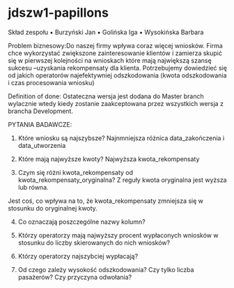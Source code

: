 # jdszw1-papillons
Skład zespołu ▪ Burzyński Jan ▪ Golińska Iga ▪ Wysokińska Barbara

Problem biznesowy:Do naszej firmy wpływa coraz więcej wniosków. Firma chce wykorzystać zwiększone zainteresowanie klientów i zamierza skupić się w pierwszej kolejności na wnioskach które mają największą szansę sukcesu –uzyskania rekompensaty dla klienta. Potrzebujemy dowiedzieć się od jakich operatorów najefektywniej odszkodowania (kwota odszkodowania i czas procesowania wniosku)

Definition of done:
Ostateczna wersja jest dodana do Master branch wylacznie wtedy kiedy zostanie zaakceptowana przez wszystkich wersja z brancha Development.



PYTANIA BADAWCZE:

1. Które wniosku są najszybsze? Najnmniejsza różnica data_zakończenia  i data_utworzenia 

2. Które mają najwyższe kwoty?  Najwyższa kwota_rekompensaty

3. Czym się różni kwota_rekompensaty od kwota_rekompensaty_oryginalna?  Z reguły kwota oryginalna jest wyższa lub równa.

Jest coś, co wpływa na to, że kwota_rekompensaty zmniejsza się w stosunku do oryginalnej kwoty.

4. Co oznaczają poszczególne nazwy kolumn?

5. Którzy operatorzy mają najwyższy procent wypłaconych wniosków w stosunku do liczby skierowanych do nich wniosków?

6. Którzy operatorzy najszybciej wypłacają?

7. Od czego zależy wysokość odszkodowania? Czy tylko liczba pasażerów? Czy przyczyna odwołania? 
